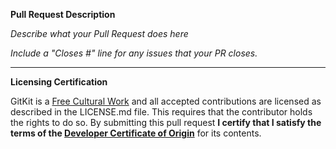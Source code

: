 **Pull Request Description**

_Describe what your Pull Request does here_

_Include a "Closes #" line for any issues that your PR closes._

---

**Licensing Certification**

GitKit is a [Free Cultural Work](https://freedomdefined.org/Definition) and all accepted contributions are licensed as described in the LICENSE.md file. This requires that the contributor holds the rights to do so. By submitting this pull request **I certify that I satisfy the terms of the [Developer Certificate of Origin](https://developercertificate.org/)** for its contents.